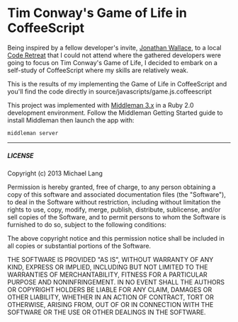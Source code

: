 # Tim Conway's Game of Life in CoffeeScript

Being inspired by a fellow developer's invite, [Jonathan Wallace](https://github.com/wallace), to a local [Code Retreat](http://coderetreat.org/about) that I could not attend
where the gathered developers were going to focus on Tim Conway's Game of Life, I decided to embark on a self-study of CoffeeScript where 
my skills are relatively weak.

This is the results of my implementing the Game of Life in CoffeeScript and you'll find the code directly in source/javascripts/game.js.coffeescript

This project was implemented with [Middleman 3.x](http://middlemanapp.com/) in a Ruby 2.0 development environment.  Follow the Middleman Getting Started 
guide to install Middleman then launch the app with:

  ```middleman server```

---

##### LICENSE #####

Copyright (c) 2013 Michael Lang

Permission is hereby granted, free of charge, to any person obtaining
a copy of this software and associated documentation files (the
"Software"), to deal in the Software without restriction, including
without limitation the rights to use, copy, modify, merge, publish,
distribute, sublicense, and/or sell copies of the Software, and to
permit persons to whom the Software is furnished to do so, subject to
the following conditions:

The above copyright notice and this permission notice shall be
included in all copies or substantial portions of the Software.

THE SOFTWARE IS PROVIDED "AS IS", WITHOUT WARRANTY OF ANY KIND,
EXPRESS OR IMPLIED, INCLUDING BUT NOT LIMITED TO THE WARRANTIES OF
MERCHANTABILITY, FITNESS FOR A PARTICULAR PURPOSE AND
NONINFRINGEMENT. IN NO EVENT SHALL THE AUTHORS OR COPYRIGHT HOLDERS BE
LIABLE FOR ANY CLAIM, DAMAGES OR OTHER LIABILITY, WHETHER IN AN ACTION
OF CONTRACT, TORT OR OTHERWISE, ARISING FROM, OUT OF OR IN CONNECTION
WITH THE SOFTWARE OR THE USE OR OTHER DEALINGS IN THE SOFTWARE.
